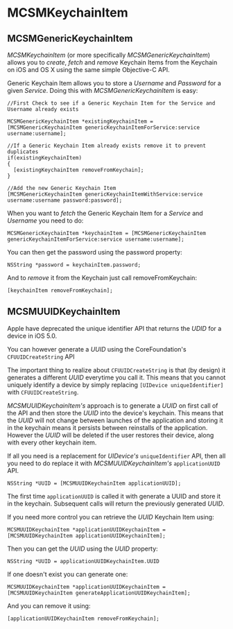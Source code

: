 # MCSMKeychainItem

## MCSMGenericKeychainItem

*MCSMKeychainItem* (or more specifically *MCSMGenericKeychainItem*) allows you to *create*, *fetch* and *remove* Keychain Items from the Keychain on iOS and OS X using the same simple Objective-C API.

Generic Keychain Item allows you to store a *Username* and *Password* for a given *Service*. Doing this with *MCSMGenericKeychainItem* is easy:

	//First Check to see if a Generic Keychain Item for the Service and Username already exists

	MCSMGenericKeychainItem *existingKeychainItem = [MCSMGenericKeychainItem genericKeychainItemForService:service username:username];

	//If a Generic Keychain Item already exists remove it to prevent duplicates
	if(existingKeychainItem)
	{
	  [existingKeychainItem removeFromKeychain];
	}

	//Add the new Generic Keychain Item                             
	[MCSMGenericKeychainItem genericKeychainItemWithService:service username:username password:password];


When you want to *fetch* the Generic Keychain Item for a *Service* and *Username* you need to do:

	MCSMGenericKeychainItem *keychainItem = [MCSMGenericKeychainItem genericKeychainItemForService:service username:username];

You can then get the password using the password property:

	NSString *password = keychainItem.password;

And to *remove* it from the Keychain just call removeFromKeychain:

	[keychainItem removeFromKeychain];

## MCSMUUIDKeychainItem

Apple have deprecated the unique identifier API that returns the *UDID* for a device in iOS 5.0.

You can however generate a *UUID* using the CoreFoundation's `CFUUIDCreateString` API

The important thing to realize about `CFUUIDCreateString` is that (by design) it generates a different *UUID* everytime you call it. This means that you cannot uniquely identify a device by simply replacing `[UIDevice uniqueIdentifier]` with `CFUUIDCreateString`.

*MCSMUUIDKeychainItem's* approach is to generate a *UUID* on first call of the API and then store the *UUID* into the device's keychain. This means that the *UUID* will not change between launches of the application and storing it in the keychain means it persists between reinstalls of the application. However the *UUID* will be deleted if the user restores their device, along with every other keychain item.

If all you need is a replacement for *UIDevice's* `uniqueIdentifier` API, then all you need to do replace it with *MCSMUUIDKeychainItem's* `applicationUUID` API.

	NSString *UUID = [MCSMUUIDKeychainItem applicationUUID];

The first time `applicationUUID` is called it with generate a UUID and store it in the keychain. Subsequent calls will return the previously generated *UUID*.

If you need more control you can retrieve the *UUID* Keychain Item using:

	MCSMUUIDKeychainItem *applicationUUIDKeychainItem = [MCSMUUIDKeychainItem applicationUUIDKeychainItem];

Then you can get the *UUID* using the *UUID* property:

	NSString *UUID = applicationUUIDKeychainItem.UUID

If one doesn't exist you can generate one:

	MCSMUUIDKeychainItem *applicationUUIDKeychainItem = [MCSMUUIDKeychainItem generateApplicationUUIDKeychainItem];

And you can remove it using:

	[applicationUUIDKeychainItem removeFromKeychain];















